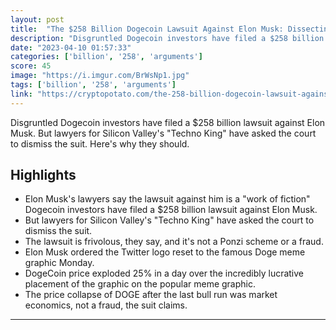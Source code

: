 ```yaml
---
layout: post
title:  "The $258 Billion Dogecoin Lawsuit Against Elon Musk: Dissecting The Plaintiff's Arguments (Op-Ed)"
description: "Disgruntled Dogecoin investors have filed a $258 billion lawsuit against Elon Musk. But lawyers for Silicon Valley's \"Techno King\" have asked the court to dismiss the suit. Here's why they should."
date: "2023-04-10 01:57:33"
categories: ['billion', '258', 'arguments']
score: 45
image: "https://i.imgur.com/BrWsNp1.jpg"
tags: ['billion', '258', 'arguments']
link: "https://cryptopotato.com/the-258-billion-dogecoin-lawsuit-against-elon-musk-dissecting-the-plaintiffs-arguments-op-ed/"
---
```


Disgruntled Dogecoin investors have filed a $258 billion lawsuit against Elon Musk. But lawyers for Silicon Valley's \"Techno King\" have asked the court to dismiss the suit. Here's why they should.

## Highlights

- Elon Musk's lawyers say the lawsuit against him is a "work of fiction" Dogecoin investors have filed a $258 billion lawsuit against Elon Musk.
- But lawyers for Silicon Valley's "Techno King" have asked the court to dismiss the suit.
- The lawsuit is frivolous, they say, and it's not a Ponzi scheme or a fraud.
- Elon Musk ordered the Twitter logo reset to the famous Doge meme graphic Monday.
- DogeCoin price exploded 25% in a day over the incredibly lucrative placement of the graphic on the popular meme graphic.
- The price collapse of DOGE after the last bull run was market economics, not a fraud, the suit claims.

---
